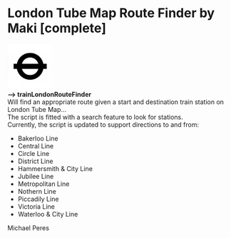 <h1>London Tube Map Route Finder by Maki [complete]</h1>
<div id='img';margin='auto'><img src='https://raw.githubusercontent.com/makiisthenes/trainLondonRouteFinder/master/tfl_logo.jpg' alt='logo' height='20%' width='20%'></div>
<strong>--> trainLondonRouteFinder <br></strong>
Will find an appropriate route given a start and destination train station on London Tube Map...<br>
The script is fitted with a search feature to look for stations.<br>
Currently, the script is updated to support directions to and from:<br>
<ul>
  <li>Bakerloo Line</li>
  <li>Central Line</li>
  <li>Circle Line</li>
  <li>District Line</li>
  <li>Hammersmith & City Line</li>
  <li>Jubilee Line</li>
  <li>Metropolitan Line</li>
  <li>Nothern Line</li>
  <li>Piccadily Line</li>
  <li>Victoria Line</li>
  <li>Waterloo & City Line</li>
</ul>
Michael Peres
